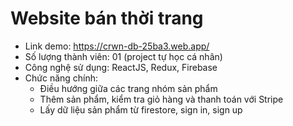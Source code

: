 # Website bán thời trang
- Link demo: https://crwn-db-25ba3.web.app/
- Số lượng thành viên: 01 (project tự học cá nhân)
- Công nghệ sử dụng: ReactJS, Redux, Firebase
- Chức năng chính: 
  + Điều hướng giữa các trang nhóm sản phẩm
  + Thêm sản phẩm, kiểm tra giỏ hàng và thanh toán với Stripe
  + Lấy dữ liệu sản phẩm từ firestore, sign in, sign up
